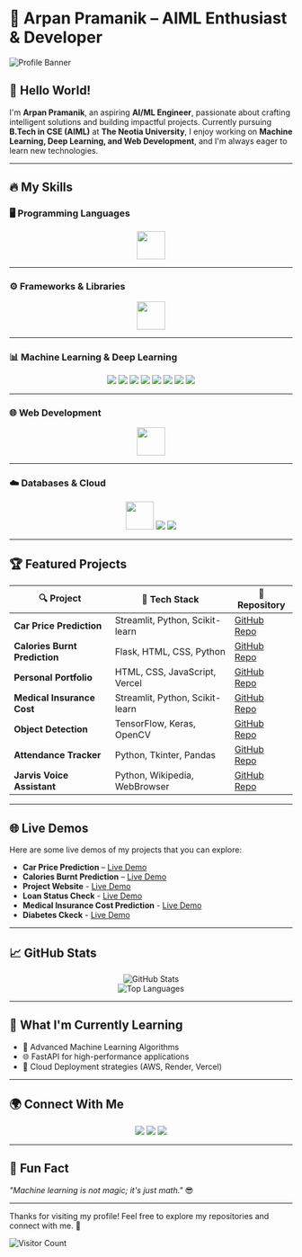 # 🚀 Arpan Pramanik – AIML Enthusiast & Developer  

![Profile Banner](https://img.shields.io/badge/AI%20ML%20Enthusiast-Transforming%20Ideas%20Into%20Reality-blue?style=for-the-badge)

## 👋 Hello World!  

I'm **Arpan Pramanik**, an aspiring **AI/ML Engineer**, passionate about crafting intelligent solutions and building impactful projects. Currently pursuing **B.Tech in CSE (AIML)** at **The Neotia University**, I enjoy working on **Machine Learning, Deep Learning, and Web Development**, and I'm always eager to learn new technologies.  

---

## 🔥 My Skills  

### 🖥️ Programming Languages  

<p align="center">
  <img src="https://skillicons.dev/icons?i=python,c,java,js,r" height="50"/>
</p>

---

### ⚙️ Frameworks & Libraries  

<p align="center">
  <img src="https://skillicons.dev/icons?i=nodejs,react,express,nextjs,flask,streamlit" height="50"/>
</p>

---

### 📊 Machine Learning & Deep Learning  

<p align="center">
  <img src="https://img.shields.io/badge/TensorFlow-FF6F00?style=for-the-badge&logo=tensorflow&logoColor=white" />
  <img src="https://img.shields.io/badge/Keras-D00000?style=for-the-badge&logo=keras&logoColor=white" />
  <img src="https://img.shields.io/badge/Scikit--learn-F7931E?style=for-the-badge&logo=scikit-learn&logoColor=white" />
  <img src="https://img.shields.io/badge/Pandas-150458?style=for-the-badge&logo=pandas&logoColor=white" />
  <img src="https://img.shields.io/badge/NumPy-013243?style=for-the-badge&logo=numpy&logoColor=white" />
  <img src="https://img.shields.io/badge/Matplotlib-11557C?style=for-the-badge&logo=plotly&logoColor=white" />
  <img src="https://img.shields.io/badge/Seaborn-009688?style=for-the-badge" />
  <img src="https://img.shields.io/badge/SciPy-8CAAE6?style=for-the-badge&logo=scipy&logoColor=white" />
</p>

---

### 🌐 Web Development  

<p align="center">
  <img src="https://skillicons.dev/icons?i=html,css,js,flask" height="50"/>
</p>

---

### ☁️ Databases & Cloud  

<p align="center">
  <img src="https://skillicons.dev/icons?i=mysql,aws" height="50"/>
  <img src="https://img.shields.io/badge/Render-46E3B7?style=for-the-badge&logo=render&logoColor=white" />
  <img src="https://img.shields.io/badge/Vercel-000000?style=for-the-badge&logo=vercel&logoColor=white" />
</p>

---

## 🏆 Featured Projects  

| 🔍 Project                | 🚀 Tech Stack                  | 🔗 Repository                                                                 |
|--------------------------|-------------------------------|------------------------------------------------------------------------------|
| **Car Price Prediction**  | Streamlit, Python, Scikit-learn | [GitHub Repo](https://github.com/arpanpramanik2003/Car-Price-Prediction-Streamlit.git)  |
| **Calories Burnt Prediction** | Flask, HTML, CSS, Python | [GitHub Repo](https://github.com/arpanpramanik2003/Calories_Burnt_Prediction_Using_Flask.git) |
| **Personal Portfolio**    | HTML, CSS, JavaScript, Vercel  | [GitHub Repo](https://github.com/arpanpramanik2003/project-website.git)  |
| **Medical Insurance Cost** | Streamlit, Python, Scikit-learn | [GitHub Repo](https://github.com/arpanpramanik2003/medical-insurance-cost-prediction.git) |
| **Object Detection**      | TensorFlow, Keras, OpenCV     | [GitHub Repo](https://github.com/arpanpramanik2003/object-detection-resnet50.git) |
| **Attendance Tracker**    | Python, Tkinter, Pandas       | [GitHub Repo](https://github.com/arpanpramanik2003/attendance-tracker.git) |
| **Jarvis Voice Assistant** | Python, Wikipedia, WebBrowser | [GitHub Repo](https://github.com/arpanpramanik2003/jarvis-voice-assistant.git) |

---

## 🌐 Live Demos  

Here are some live demos of my projects that you can explore:

- **Car Price Prediction** – [Live Demo](https://car-price-prediction-streamlit-render.onrender.com/)
- **Calories Burnt Prediction** – [Live Demo](https://calories-burnt-prediction-fe8m.onrender.com/)
- **Project Website** - [Live Demo](https://project-website-three.vercel.app/)
- **Loan Status Check** - [Live Demo](https://loan-status-prediction-2upm.onrender.com/)
- **Medical Insurance Cost Prediction** - [Live Demo](https://medical-insurance-render-arpan.onrender.com/)
- **Diabetes Ckeck** - [Live Demo](https://diabetes-prediction-render-arpan.onrender.com/)
---

## 📈 GitHub Stats  

<div align="center">

![GitHub Stats](https://github-readme-stats.vercel.app/api?username=arpanpramanik2003&show_icons=true&theme=tokyonight&count_private=true)  
![Top Languages](https://github-readme-stats.vercel.app/api/top-langs/?username=arpanpramanik2003&layout=compact&theme=tokyonight)  

</div>

---

## 🌱 What I'm Currently Learning  

- 🧠 Advanced Machine Learning Algorithms  
- 🌐 FastAPI for high-performance applications  
- 🚀 Cloud Deployment strategies (AWS, Render, Vercel)  

---

## 🌍 Connect With Me  

<p align="center">
  <a href="mailto:pramanikarpan089@gmail.com"><img src="https://img.shields.io/badge/Email-D14836?style=for-the-badge&logo=gmail&logoColor=white" /></a>
  <a href="https://www.linkedin.com/in/arpan-pramanik-6a409228a"><img src="https://img.shields.io/badge/LinkedIn-blue?style=for-the-badge&logo=linkedin&logoColor=white" /></a>
  <a href="https://github.com/arpanpramanik2003"><img src="https://img.shields.io/badge/GitHub-181717?style=for-the-badge&logo=github&logoColor=white" /></a>
</p>

---

## 🎯 Fun Fact  

_"Machine learning is not magic; it's just math."_ 😎  

---

Thanks for visiting my profile! Feel free to explore my repositories and connect with me. 🚀

![Visitor Count](https://badges.pufler.dev/visits/arpanpramanik2003/arpanpramanik2003)
